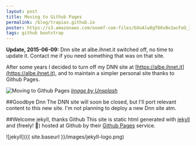 ```yaml
---
layout: post
title: Moving to Github Pages
permalink: /blog/trapias.github.io
poster: https://s3.amazonaws.com/ooomf-com-files/bXoAlw8gT66vBo1wcFoO_IMG_9181.jpg
tags: github bootstrap
---
```


**Update, 2015-06-09:** Dnn site at albe.ihnet.it switched off, no time to update it. Contact me if you need something that was on that site.


After some years I decided to turn off my DNN site at [https://albe.ihnet.it](https://albe.ihnet.it), and to maintain a simpler personal site thanks to Github Pages.

<img src="{{ page.poster }}" alt="Moving to Github Pages" />
<i><a href="https://unsplash.com/">Image by Unsplash</a></i>

##Goodbye Dnn
The DNN site will soon be closed, but I'll port relevant content to this new site.
I'm not planning to deploy a new Dnn site atm.

##Welcome jekyll, thanks Github 
This site is static html generated with [jekyll](https://jekyllrb.com/) and (freely! :beer:) hosted at Github by their [Github Pages](https://pages.github.com/) service.

![jekyll]({{ site.baseurl }}/images/jekyll-logo.png)
